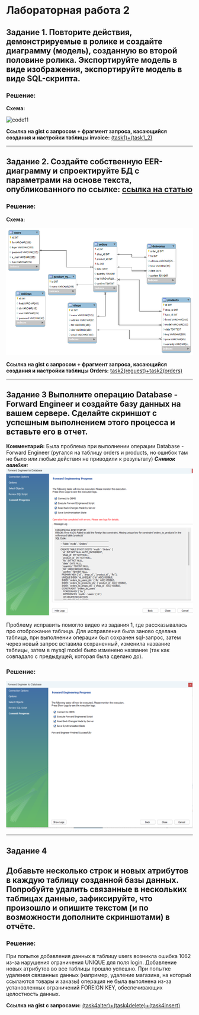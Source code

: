 # Лабораторная работа 2

## Задание 1. Повторите действия, демонстрируемые в ролике и создайте диаграмму (модель), созданную во второй половине ролика. Экспортируйте модель в виде изображения, экспортируйте модель в виде SQL-скрипта.  

### Решение:
**Схема:** 

![code11](https://github.com/MelnikNO/DataBase/blob/main/ЛР2/firstModel.png)

**Ссылка на gist с запросом + фрагмент запроса, касающийся создания и настройки таблицы invoice:** [(task1)+(task1_2)](https://gist.github.com/b57f585dce54627636d46f22ad793725.git)

---

## Задание 2. Создайте собственную EER-диаграмму и спроектируйте БД с параметрами на основе текста, опубликованного по ссылке: [ссылка на статью](https://habr.com/ru/post/175985/)
### Решение:
**Схема:** 

![code11](https://github.com/MelnikNO/DataBase/blob/main/ЛР2/ЛР2з2.png)

**Ссылка на gist с запросом + фрагмент запроса, касающийся создания и настройки таблицы Orders:** [task2(reguest)+task2(orders)](https://gist.github.com/b57f585dce54627636d46f22ad793725.git)
 
---

## Задание 3 Выполните операцию Database - Forward Engineer и создайте базу данных на вашем сервере. Сделайте скриншот с успешным выполнением этого процесса и вставьте его в отчет.

**Комментарий:** Была проблема при выполнении операции Database - Forward Engineer (ругался на таблицу orders и products, но ошибок там не было или любые действия не приводили к результату)
***Снимок ошибки:*** 
![code11](https://github.com/MelnikNO/DataBase/blob/main/screen/Снимок%20экрана%202025-03-04%20153709.png)

Проблему исправить помогло видео из задания 1, где рассказывалась про отоброжание таблица. Для исправления была заново сделана таблица, при выполнении операции был сохранен sql-запрос, затем через новый запрос вставила сохраненный, изменила название таблицы, затем в mysql model было изменено название (так как совпадало с предыдущей, которая была сделано до).

### Решение:
![code11](https://github.com/MelnikNO/DataBase/blob/main/screen/Снимок%20экрана%202025-03-04%20195933.png)

---

## Задание 4
## Добавьте несколько строк и новых атрибутов в каждую таблицу созданной базы данных. Попробуйте удалить связанные в нескольких таблицах данные, зафиксируйте, что произошло и опишите текстом (и по возможности дополните скриншотами) в отчёте.

### Решение:
При попытке добавления данных в таблицу users возникла ошибка 1062 из-за нарушения ограничения UNIQUE для поля login. Добавление новых атрибутов во все таблицы прошло успешно. При попытке удаления связанных данных (например, удаление магазина, на который ссылаются товары и заказы) операция не была выполнена из-за установленных ограничений FOREIGN KEY, обеспечивающих целостность данных.

**Ссылка на gist с запросами:** [(task4alter)+(task4delete)+(task4insert)](https://gist.github.com/b57f585dce54627636d46f22ad793725.git)
